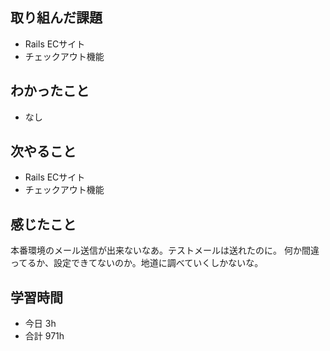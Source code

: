 ## 取り組んだ課題
- Rails ECサイト
- チェックアウト機能

## わかったこと
- なし

## 次やること
- Rails ECサイト
- チェックアウト機能

## 感じたこと
本番環境のメール送信が出来ないなあ。テストメールは送れたのに。
何か間違ってるか、設定できてないのか。地道に調べていくしかないな。

## 学習時間
- 今日 3h
- 合計 971h
